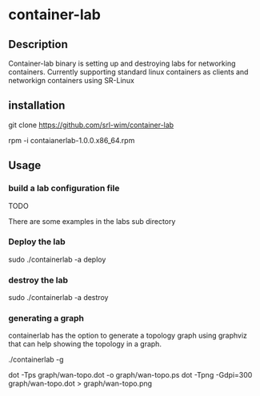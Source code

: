 # container-lab

## Description

Container-lab binary is setting up and destroying labs for networking containers.
Currently supporting standard linux containers as clients and networkign containers using SR-Linux

## installation

git clone https://github.com/srl-wim/container-lab

rpm -i contaianerlab-1.0.0.x86_64.rpm

## Usage

### build a lab configuration file

TODO

There are some examples in the labs sub directory

### Deploy the lab

sudo ./containerlab -a deploy

### destroy the lab

sudo ./containerlab -a destroy

### generating a graph

containerlab has the option to generate a topology graph using graphviz that can help showing the topology in a graph.

./containerlab -g

dot -Tps graph/wan-topo.dot -o graph/wan-topo.ps
dot -Tpng -Gdpi=300 graph/wan-topo.dot > graph/wan-topo.png
